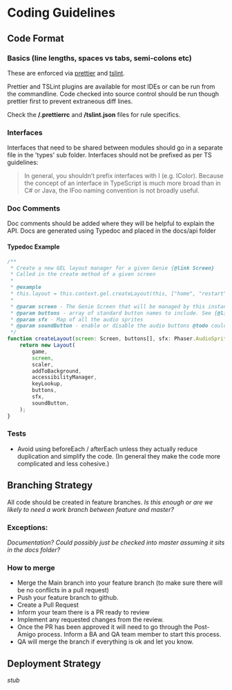 # Coding Guidelines

## Code Format

### Basics (line lengths, spaces vs tabs, semi-colons etc)

These are enforced via [prettier](https://github.com/prettier/prettier) and [tslint](https://palantir.github.io/tslint/).

Prettier and TSLint plugins are available for most IDEs or can be run from the commandline.
Code checked into source control should be run though prettier first to prevent extraneous diff lines.

Check the **/.prettierrc** and **/tslint.json** files for rule specifics.

### Interfaces
Interfaces that need to be shared between modules should go in a separate file in the 'types' sub folder.
Interfaces should not be prefixed as per TS guidelines:

>In general, you shouldn’t prefix interfaces with I (e.g. IColor). Because the concept of an interface in TypeScript is much more broad than in C# or Java, the IFoo naming convention is not broadly useful.

### Doc Comments
Doc comments should be added where they will be helpful to explain the API.
Docs are generated using Typedoc and placed in the docs/api folder

#### Typedoc Example

```JAVASCRIPT
/**
 * Create a new GEL layout manager for a given Genie {@link Screen}
 * Called in the create method of a given screen
 *
 * @example
 * this.layout = this.context.gel.createLayout(this, ["home", "restart", "continue", "pause"], sfx);
 *
 * @param screen - The Genie Screen that will be managed by this instance
 * @param buttons - array of standard button names to include. See {@link ./config.ts} for available names
 * @param sfx - Map of all the audio sprites
 * @param soundButton - enable or disable the audio buttons @todo could be parts of the buttons array
 */
function createLayout(screen: Screen, buttons[], sfx: Phaser.AudioSprite, soundButton?: boolean): Layout {
    return new Layout(
        game,
        screen,
        scaler,
        addToBackground,
        accessibilityManager,
        keyLookup,
        buttons,
        sfx,
        soundButton,
    );
}
```

### Tests

* Avoid using beforeEach / afterEach unless they actually reduce duplication and simplify the code.
 (In general they make the code more complicated and less cohesive.)

## Branching Strategy
All code should be created in feature branches.
*Is this enough or are we likely to need a work branch between feature and master?*

### Exceptions:
*Documentation? Could possibly just be checked into master assuming it sits in the docs folder?*

### How to merge
* Merge the Main branch into your feature branch (to make sure there will be no conflicts in a pull request)
* Push your feature branch to github.
* Create a Pull Request
* Inform your team there is a PR ready to review
* Implement any requested changes from the review. 
* Once the PR has been approved it will need to go through the Post-Amigo process. Inform a BA and QA team member to start this process.
* QA will merge the branch if everything is ok and let you know.

## Deployment Strategy

*stub*